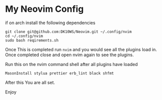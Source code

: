 # My Neovim Config

if on arch install the following dependencies

``` 
git clone git@github.com:DK10WS/Neovim.git ~/.config/nvim
cd ~/.config/nvim
sudo bash reqirements.sh
```

Once This is completed run ```nvim``` and you would see all the plugins load in. Once completed close and open nvim again to see the plugins.


Run this on the nvim command shell after all plugins have loaded

```MasonInstall stylua prettier erb_lint black shfmt```


After this You are all set. 

Enjoy
